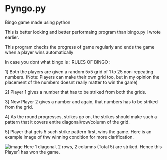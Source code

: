 # Pyngo.py
Bingo game made using python

This is better looking and better performaing program than bingo.py I wrote earlier. 

This program checks the progress of game regularly and ends the game when a player wins automatically

In case you dont what bingo is :
RULES OF BINGO : 

1] Both the players are given a random 5x5 grid of 1 to 25 non-repeating numbers. (Note: Players can make their own grid too, but in my opinion the placement of the numbers doesnt really matter to win the game)

2] Player 1 gives a number that has to be striked from both the grids.

3] Now Player 2 gives a number and again, that numbers has to be striked from the grid.

4] As the round progresses, strikes go on, the strikes should make such a pattern that it covers entire diagonal/row/column of the grid.

5] Player that gets 5 such strike pattern first, wins the game. Here is an example image of thw winning condition for more clarification.

![image](https://user-images.githubusercontent.com/81859210/128199498-a68a281a-c108-405f-b091-e48718eb76a8.png)
Here 1 diagonal, 2 rows, 2 columns (Total 5) are striked. Hence this Player1 has won the game.


